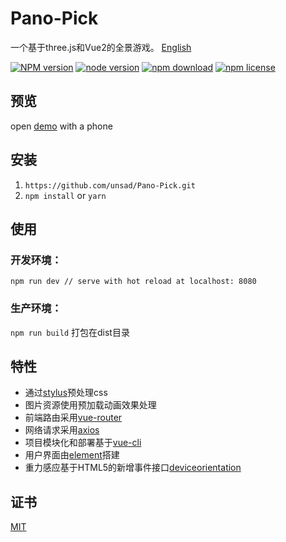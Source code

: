 # Pano-Pick

一个基于three.js和Vue2的全景游戏。 [English](./README.md)

[![NPM version][npm-image]][npm-url]
[![node version][node-image]][node-url]
[![npm download][download-image]][download-url]
[![npm license][license-image]][download-url]

[npm-image]: https://img.shields.io/npm/v/package.json.svg?style=flat-square
[npm-url]: https://npmjs.org/package/package.json
[node-image]: https://img.shields.io/badge/node.js-%3E=_6.0-green.svg?style=flat-square
[node-url]: http://nodejs.org/download/
[download-image]: https://img.shields.io/npm/dm/package.json.svg?style=flat-square
[download-url]: https://npmjs.org/package/package.json
[license-image]: https://img.shields.io/npm/l/package.json.svg

## 预览

open [demo](http://sweetalkto.me/Pano-Pick/dist/index.html) with a phone

## 安装

1. `https://github.com/unsad/Pano-Pick.git`
2. `npm install` or `yarn`

## 使用

### 开发环境：

`npm run dev // serve with hot reload at localhost: 8080`

### 生产环境：

`npm run build` 打包在dist目录

## 特性

* 通过[stylus](https://github.com/stylus/stylus)预处理css
* 图片资源使用预加载动画效果处理
* 前端路由采用[vue-router](https://github.com/vuejs/vue-router)
* 网络请求采用[axios](https://github.com/mzabriskie/axios)
* 项目模块化和部署基于[vue-cli](https://github.com/vuejs/vue-cli)
* 用户界面由[element](https://github.com/ElemeFE/element)搭建
* 重力感应基于HTML5的新增事件接口[deviceorientation](https://developer.mozilla.org/zh-CN/docs/Web/API/Detecting_device_orientation)

## 证书

[MIT](https://opensource.org/licenses/MIT)
